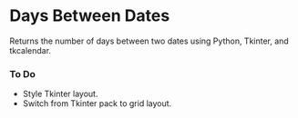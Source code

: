 # Days Between Dates
Returns the number of days between two dates using Python, Tkinter, and tkcalendar.

### To Do
- Style Tkinter layout.
- Switch from Tkinter pack to grid layout.
